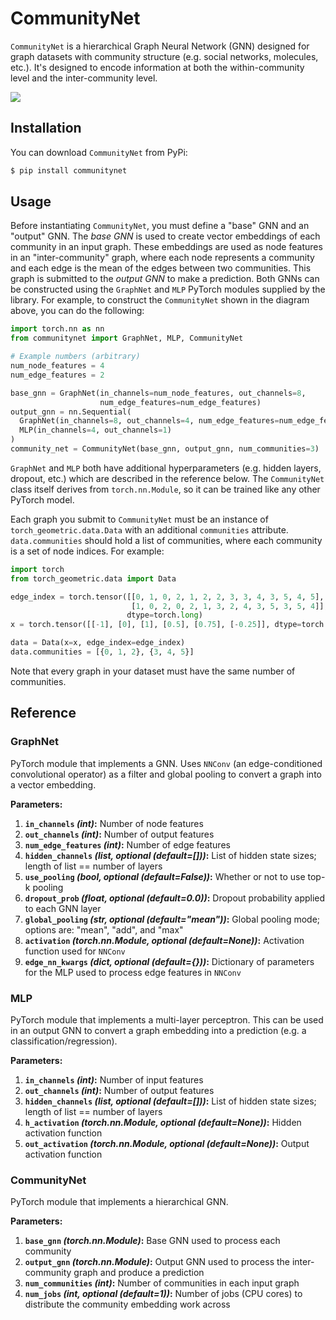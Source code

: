# CommunityNet

`CommunityNet` is a hierarchical Graph Neural Network (GNN) designed for graph datasets with community structure (e.g. social networks, molecules, etc.). It's designed to encode information at both the within-community level and the inter-community level.
<!--TODO: It outperforms a standard GNN on some benchmark datasets yadda yadda-->

<img src="demo.png" />

## Installation

You can download `CommunityNet` from PyPi:

```bash
$ pip install communitynet
```

## Usage

Before instantiating `CommunityNet`, you must define a "base" GNN and an "output" GNN. The _base GNN_ is used to create vector embeddings of each community in an input graph. These embeddings are used as node features in an "inter-community" graph, where each node represents a community and each edge is the mean of the edges between two communities. This graph is submitted to the _output GNN_ to make a prediction. Both GNNs can be constructed using the `GraphNet` and `MLP` PyTorch modules supplied by the library. For example, to construct the `CommunityNet` shown in the diagram above, you can do the following:

```python
import torch.nn as nn
from communitynet import GraphNet, MLP, CommunityNet

# Example numbers (arbitrary)
num_node_features = 4
num_edge_features = 2

base_gnn = GraphNet(in_channels=num_node_features, out_channels=8,
                    num_edge_features=num_edge_features)
output_gnn = nn.Sequential(
  GraphNet(in_channels=8, out_channels=4, num_edge_features=num_edge_features),
  MLP(in_channels=4, out_channels=1)
)
community_net = CommunityNet(base_gnn, output_gnn, num_communities=3)
```

`GraphNet` and `MLP` both have additional hyperparameters (e.g. hidden layers, dropout, etc.) which are described in the reference below. The `CommunityNet` class itself derives from `torch.nn.Module`, so it can be trained like any other PyTorch model.

Each graph you submit to `CommunityNet` must be an instance of `torch_geometric.data.Data` with an additional `communities` attribute. `data.communities` should hold a list of communities, where each community is a set of node indices. For example:

```python
import torch
from torch_geometric.data import Data

edge_index = torch.tensor([[0, 1, 0, 2, 1, 2, 2, 3, 3, 4, 3, 5, 4, 5],
                           [1, 0, 2, 0, 2, 1, 3, 2, 4, 3, 5, 3, 5, 4]],
                          dtype=torch.long)
x = torch.tensor([[-1], [0], [1], [0.5], [0.75], [-0.25]], dtype=torch.float)

data = Data(x=x, edge_index=edge_index)
data.communities = [{0, 1, 2}, {3, 4, 5}]
```

Note that every graph in your dataset must have the same number of communities.

## Reference

### GraphNet

PyTorch module that implements a GNN. Uses `NNConv` (an edge-conditioned convolutional operator) as a filter and global pooling to convert a graph into a vector embedding.

**Parameters:**

1. **`in_channels` _(int)_:** Number of node features
2. **`out_channels` _(int)_:** Number of output features
3. **`num_edge_features` _(int)_:** Number of edge features
4. **`hidden_channels` _(list, optional (default=[]))_:** List of hidden state sizes; length of list == number of layers
5. **`use_pooling` _(bool, optional (default=False))_:** Whether or not to use top-k pooling
6. **`dropout_prob` _(float, optional (default=0.0))_:** Dropout probability applied to each GNN layer
7. **`global_pooling` _(str, optional (default="mean"))_:** Global pooling mode; options are: "mean", "add", and "max"
8. **`activation` _(torch.nn.Module, optional (default=None))_:** Activation function used for `NNConv`
9. **`edge_nn_kwargs` _(dict, optional (default={}))_:** Dictionary of parameters for the MLP used to process edge features in `NNConv`

### MLP

PyTorch module that implements a multi-layer perceptron. This can be used in an output GNN to convert a graph embedding into a prediction (e.g. a classification/regression).

**Parameters:**

1. **`in_channels` _(int)_:** Number of input features
2. **`out_channels` _(int)_:** Number of output features
3. **`hidden_channels` _(list, optional (default=[]))_:** List of hidden state sizes; length of list == number of layers
4. **`h_activation` _(torch.nn.Module, optional (default=None))_:** Hidden activation function
5. **`out_activation` _(torch.nn.Module, optional (default=None))_:** Output activation function

### CommunityNet

PyTorch module that implements a hierarchical GNN.

**Parameters:**

1. **`base_gnn` _(torch.nn.Module)_:** Base GNN used to process each community
2. **`output_gnn` _(torch.nn.Module)_:** Output GNN used to process the inter-community graph and produce a prediction
3. **`num_communities` _(int)_:** Number of communities in each input graph
4. **`num_jobs` _(int, optional (default=1))_:** Number of jobs (CPU cores) to distribute the community embedding work across
<!--
Helpers for creating datasets (if each graph has same # of nodes, diff # of nodes, etc.)
-->
